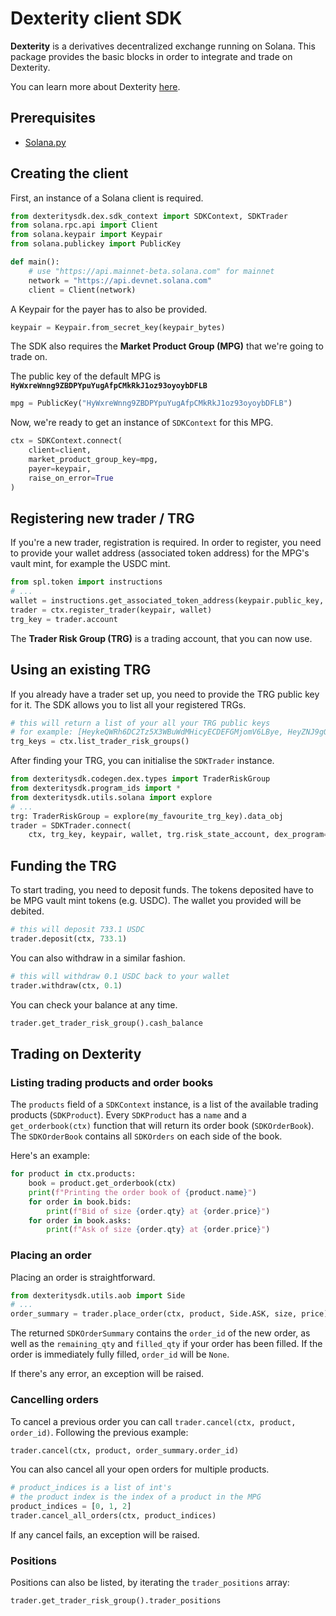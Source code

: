 # Dexterity client SDK
**Dexterity** is a derivatives decentralized exchange running on Solana. 
This package provides the basic blocks in order to integrate and trade on Dexterity. 

You can learn more about Dexterity [here](https://docs.hxro.network/market-protocols/derivatives-protocol/dexterity).

## Prerequisites
* [Solana.py](https://pypi.org/project/solana/)

## Creating the client
First, an instance of a Solana client is required.
```python
from dexteritysdk.dex.sdk_context import SDKContext, SDKTrader
from solana.rpc.api import Client
from solana.keypair import Keypair
from solana.publickey import PublicKey

def main():
	# use "https://api.mainnet-beta.solana.com" for mainnet
	network = "https://api.devnet.solana.com"
	client = Client(network)
```

A Keypair for the payer has to also be provided.
```python
keypair = Keypair.from_secret_key(keypair_bytes)
```
The SDK also requires the **Market Product Group (MPG)** that we're going to trade on.

The public key of the default MPG is **`HyWxreWnng9ZBDPYpuYugAfpCMkRkJ1oz93oyoybDFLB`**
```python
mpg = PublicKey("HyWxreWnng9ZBDPYpuYugAfpCMkRkJ1oz93oyoybDFLB")
```
Now, we're ready to get an instance of `SDKContext` for this MPG.
```python
ctx = SDKContext.connect(
	client=client,
	market_product_group_key=mpg,
	payer=keypair,
	raise_on_error=True
)
```

## Registering new trader / TRG
If you're a new trader, registration is required. 
In order to register, you need to provide your wallet address (associated token address) for the MPG's vault mint, for example the USDC mint.
```python
from spl.token import instructions
# ...
wallet = instructions.get_associated_token_address(keypair.public_key, ctx.vault_mint)
trader = ctx.register_trader(keypair, wallet)
trg_key = trader.account
```

The **Trader Risk Group (TRG)** is a trading account, that you can now use.

## Using an existing TRG
If you already have a trader set up, you need to provide the TRG public key for it.
The SDK allows you to list all your registered TRGs.
```python
# this will return a list of your all your TRG public keys
# for example: [HeykeQWRh6DC2Tz5X3WBuWdMHicyECDEFGMjomV6LBye, HeyZNJ9gQVAEqHeCFFQ781E53d66DATKXHeynwnCFBye]
trg_keys = ctx.list_trader_risk_groups()
```

After finding your TRG, you can initialise the `SDKTrader` instance.
```python
from dexteritysdk.codegen.dex.types import TraderRiskGroup
from dexteritysdk.program_ids import *
from dexteritysdk.utils.solana import explore
# ...
trg: TraderRiskGroup = explore(my_favourite_trg_key).data_obj
trader = SDKTrader.connect(  
	ctx, trg_key, keypair, wallet, trg.risk_state_account, dex_program=DEX_PROGRAM_ID)
```

## Funding the TRG
To start trading, you need to deposit funds.
The tokens deposited have to be MPG vault mint tokens (e.g. USDC). 
The wallet you provided will be debited. 
```python
# this will deposit 733.1 USDC
trader.deposit(ctx, 733.1)
```

You can also withdraw in a similar fashion.
```python
# this will withdraw 0.1 USDC back to your wallet
trader.withdraw(ctx, 0.1)
```

You can check your balance at any time.
```python
trader.get_trader_risk_group().cash_balance
```

## Trading on Dexterity

### Listing trading products and order books
The `products` field of a `SDKContext` instance, is a list of the available trading products (`SDKProduct`).
Every `SDKProduct` has a `name` and a `get_orderbook(ctx)` function that will return its order book (`SDKOrderBook`).
The `SDKOrderBook` contains all `SDKOrders` on each side of the book.

Here's an example:
```python
for product in ctx.products:
	book = product.get_orderbook(ctx)
	print(f"Printing the order book of {product.name}")
	for order in book.bids:
		print(f"Bid of size {order.qty} at {order.price}")
	for order in book.asks:
		print(f"Ask of size {order.qty} at {order.price}")
```

### Placing an order

Placing an order is straightforward.
```python
from dexteritysdk.utils.aob import Side
# ...
order_summary = trader.place_order(ctx, product, Side.ASK, size, price)
```
The returned `SDKOrderSummary` contains the `order_id` of the new order, as well as the `remaining_qty` and `filled_qty` if your order has been filled. If the order is immediately fully filled, `order_id` will be `None`.

If there's any error, an exception will be raised.

### Cancelling orders
To cancel a previous order you can call `trader.cancel(ctx, product, order_id)`. 
Following the previous example:
```python
trader.cancel(ctx, product, order_summary.order_id)
```

You can also cancel all your open orders for multiple products.
```python
# product_indices is a list of int's
# the product index is the index of a product in the MPG
product_indices = [0, 1, 2]
trader.cancel_all_orders(ctx, product_indices)
```
If any cancel fails, an exception will be raised.

### Positions
Positions can also be listed, by iterating the `trader_positions` array:
```python
trader.get_trader_risk_group().trader_positions
```
